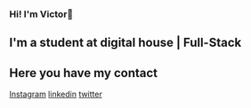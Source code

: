 ### Hi! I'm Victor👋
## I'm a student at digital house | Full-Stack

## Here you have my contact
[Instagram](https://www.instagram.com/victorroe819/)
[linkedin](https://www.linkedin.com/in/victorrangelromero/)
[twitter](https://twitter.com/VictorRomero819)
